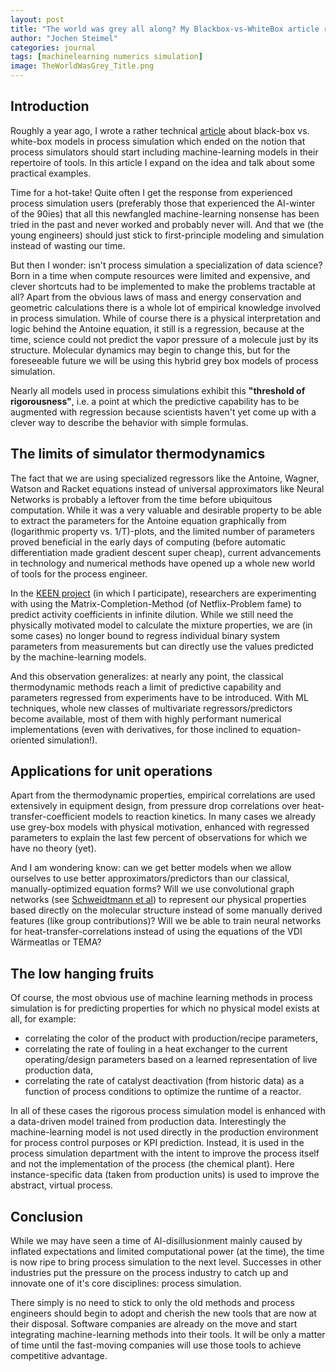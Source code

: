 ```yaml
---
layout: post
title: "The world was grey all along? My Blackbox-vs-WhiteBox article revisited"
author: "Jochen Steimel"
categories: journal
tags: [machinelearning numerics simulation]
image: TheWorldWasGrey_Title.png
---
```


## Introduction

Roughly a year ago, I wrote a rather technical [article](https://nukleon84.github.io/ChemicalCode/journal/BlackBox-vs-WhiteBox.html) about black-box vs. white-box models in process simulation which ended on the notion that process simulators should start including machine-learning models in their repertoire of tools. In this article I expand on the idea and talk about some practical examples.

Time for a hot-take! Quite often I get the response from experienced process simulation users (preferably those that experienced the AI-winter of the 90ies) that all this newfangled machine-learning nonsense has been tried in the past and never worked and probably never will. And that we (the young engineers) should just stick to first-principle modeling and simulation instead of wasting our time.

But then I wonder: isn't process simulation a specialization of data science? Born in a time when compute resources were limited and expensive, and clever shortcuts had to be implemented to make the problems tractable at all? Apart from the obvious laws of mass and energy conservation and geometric calculations there is a whole lot of empirical knowledge involved in process simulation. While of course there is a physical interpretation and logic behind the Antoine equation, it still is a regression, because at the time, science could not predict the vapor pressure of a molecule just by its structure. Molecular dynamics may begin to change this, but for the foreseeable future we will be using this hybrid grey box models of process simulation. 

Nearly all models used in process simulations exhibit this **"threshold of rigorousness"**, i.e. a point at which the predictive capability has to be augmented with regression because scientists haven't yet come up with a clever way to describe the behavior with simple formulas.

## The limits of simulator thermodynamics
The fact that we are using specialized regressors like the Antoine, Wagner, Watson and Racket equations instead of universal approximators like Neural Networks is probably a leftover from the time before ubiquitous computation. While it was a very valuable and desirable property to be able to extract the parameters for the Antoine equation graphically from (logarithmic property vs. 1/T)-plots, and the limited number of parameters proved beneficial in the early days of computing (before automatic differentiation made gradient descent super cheap), current advancements in technology and numerical methods have opened up a whole new world of tools for the process engineer.

In the [KEEN project](http://keen-plattform.de/en/About+KEEN/Substance+Data.html) (in which I participate), researchers are experimenting with using the Matrix-Completion-Method (of Netflix-Problem fame) to predict activity coefficients in infinite dilution. While we still need the physically motivated model to calculate the mixture properties, we are (in some cases) no longer bound to regress individual binary system parameters from measurements but can directly use the values predicted by the machine-learning models. 

And this observation generalizes: at nearly any point, the classical thermodynamic methods reach a limit of predictive capability and parameters regressed from experiments have to be introduced. With ML techniques, whole new classes of multivariate regressors/predictors become available, most of them with highly performant numerical implementations (even with derivatives, for those inclined to equation-oriented simulation!).

## Applications for unit operations
Apart from the thermodynamic properties, empirical correlations are used extensively in equipment design, from pressure drop correlations over heat-transfer-coefficient models to reaction kinetics. In many cases we already use grey-box models with physical motivation, enhanced with regressed parameters to explain the last few percent of observations for which we have no theory (yet). 

And I am wondering know: can we get better models when we allow ourselves to use better approximators/predictors than our classical, manually-optimized equation forms? Will we use convolutional graph networks (see [Schweidtmann et al](https://www.researchgate.net/publication/343620894_Graph_Neural_Networks_for_Prediction_of_Fuel_Ignition_Quality)) to represent our physical properties based directly on the molecular structure instead of some manually derived features (like group contributions)? Will we be able to train neural networks for heat-transfer-correlations instead of using the equations of the VDI Wärmeatlas or TEMA?

## The low hanging fruits
Of course, the most obvious use of machine learning methods in process simulation is for predicting properties for which no physical model exists at all, for example:
* correlating the color of the product with production/recipe parameters, 
* correlating the rate of fouling in a heat exchanger to the current operating/design parameters based on a learned representation of live production data,
* correlating the rate of catalyst deactivation (from historic data) as a function of process conditions to optimize the runtime of a reactor.

In all of these cases the rigorous process simulation model is enhanced with a data-driven model trained from production data. Interestingly the machine-learning model is not used directly in the production environment for process control purposes or KPI prediction. Instead, it is used in the process simulation department with the intent to improve the process itself and not the implementation of the process (the chemical plant). Here instance-specific data (taken from production units) is used to improve the abstract, virtual process.

## Conclusion
While we may have seen a time of AI-disillusionment mainly caused by inflated expectations and limited computational power (at the time), the time is now ripe to bring process simulation to the next level. Successes in other industries put the pressure on the process industry to catch up and innovate one of it's core disciplines: process simulation.

There simply is no need to stick to only the old methods and process engineers should begin to adopt and cherish the new tools that are now at their disposal. Software companies are already on the move and start integrating machine-learning methods into their tools. It will be only a matter of time until the fast-moving companies will use those tools to achieve competitive advantage. 